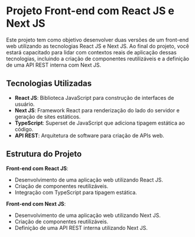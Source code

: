 # Projeto Front-end com React JS e Next JS

Este projeto tem como objetivo desenvolver duas versões de um front-end web utilizando as tecnologias React JS e Next JS. Ao final do projeto, você estará capacitado para lidar com contextos reais de aplicação dessas tecnologias, incluindo a criação de componentes reutilizáveis e a definição de uma API REST interna com Next JS.

## Tecnologias Utilizadas

- **React JS**: Biblioteca JavaScript para construção de interfaces de usuário.
- **Next JS**: Framework React para renderização do lado do servidor e geração de sites estáticos.
- **TypeScript**: Superset de JavaScript que adiciona tipagem estática ao código.
- **API REST**: Arquitetura de software para criação de APIs web.

## Estrutura do Projeto

  **Front-end com React JS**:
   - Desenvolvimento de uma aplicação web utilizando React JS.
   - Criação de componentes reutilizáveis.
   - Integração com TypeScript para tipagem estática.

   **Front-end com Next JS**:
   - Desenvolvimento de uma aplicação web utilizando Next JS.
   - Criação de componentes reutilizáveis.
   - Definição de uma API REST interna utilizando Next JS.
  
